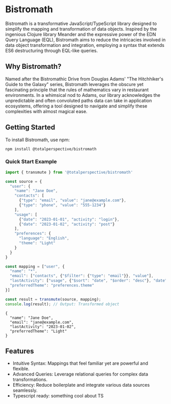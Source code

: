 # Bistromath

Bistromath is a transformative JavaScript/TypeScript library designed to simplify the mapping and transformation of data objects. Inspired by the ingenious Clojure library Meander and the expressive power of the EDN Query Language (EQL), Bistromath aims to reduce the intricacies involved in data object transformation and integration, employing a syntax that extends ES6 destructuring through EQL-like queries.

## Why Bistromath?

Named after the Bistromathic Drive from Douglas Adams' "The Hitchhiker's Guide to the Galaxy" series, Bistromath leverages the obscure yet fascinating principle that the rules of mathematics vary in restaurant environments. In a whimsical nod to Adams, our library acknowledges the unpredictable and often convoluted paths data can take in application ecosystems, offering a tool designed to navigate and simplify these complexities with almost magical ease.

## Getting Started

To install Bistromath, use npm:

```
npm install @totalperspective/bistromath
```

### Quick Start Example

```js
import { transmute } from '@totalperspective/bistromath'

const source = {
  "user": {
    "name": "Jane Doe",
    "contacts": [
      {"type": "email", "value": "jane@example.com"},
      {"type": "phone", "value": "555-1234"}
    ],
    "usage": [
      {"date": "2023-01-01", "activity": "login"},
      {"date": "2023-01-02", "activity": "post"}
    ],
    "preferences": {
      "language": "English",
      "theme": "Light"
    }
  }
}

const mapping = ["user", {
  "name": "*",
  "email": ["contacts", {"$filter": {"type": "email"}}, "value"],
  "lastActivity": ["usage", {"$sort": "date", "$order": "desc"}, "date", {"$limit": 1}],
  "preferredTheme": "preferences.theme"
}]

const result = transmute(source, mapping);
console.log(result); // Output: Transformed object
```
```
{
  "name": "Jane Doe",
  "email": "jane@example.com",
  "lastActivity": "2023-01-02",
  "preferredTheme": "Light"
}
```
## Features

- Intuitive Syntax: Mappings that feel familiar yet are powerful and flexible.
- Advanced Queries: Leverage relational queries for complex data transformations.
- Efficiency: Reduce boilerplate and integrate various data sources seamlessly.
- Typescript ready: something cool about TS
